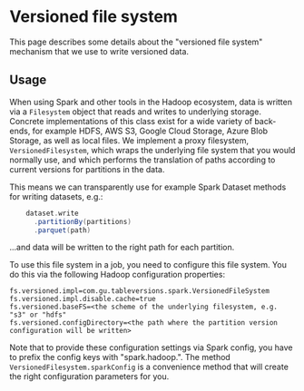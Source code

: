 # Versioned file system

This page describes some details about the "versioned file system" mechanism that we use to write versioned data.

## Usage

When using Spark and other tools in the Hadoop ecosystem, data is written via a `Filesystem` object that reads and writes to underlying storage.
Concrete implementations of this class exist for a wide variety of back-ends, for example HDFS, AWS S3, Google Cloud Storage, Azure Blob Storage, as well as local files.
We implement a proxy filesystem, `VersionedFilesystem`, which wraps the underlying file system that you would normally use, and which performs the translation of paths according to current versions for partitions in the data.

This means we can transparently use for example Spark Dataset methods for writing datasets, e.g.:

```scala
    dataset.write
      .partitionBy(partitions)
      .parquet(path)

```

...and data will be written to the right path for each partition.

To use this file system in a job, you need to configure this file system. You do this via the following Hadoop configuration properties:

```
fs.versioned.impl=com.gu.tableversions.spark.VersionedFileSystem
fs.versioned.impl.disable.cache=true
fs.versioned.baseFS=<the scheme of the underlying filesystem, e.g. "s3" or "hdfs"
fs.versioned.configDirectory=<the path where the partition version configuration will be written>
```

Note that to provide these configuration settings via Spark config, you have to prefix the config keys with "spark.hadoop.".
The method `VersionedFilesystem.sparkConfig` is a convenience method that will create the right configuration parameters for you.
